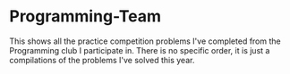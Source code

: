 # Programming-Team 
This shows all the practice competition problems I've completed from the Programming club I participate in. There is no specific order, it is just a compilations of the problems I've solved this year.
